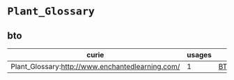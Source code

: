 # `Plant_Glossary`

## bto

| curie                                            |   usages | nodes                                             |
|--------------------------------------------------|----------|---------------------------------------------------|
| Plant_Glossary:http://www.enchantedlearning.com/ |        1 | [BTO:0005886](https://bioregistry.io/BTO:0005886) |


